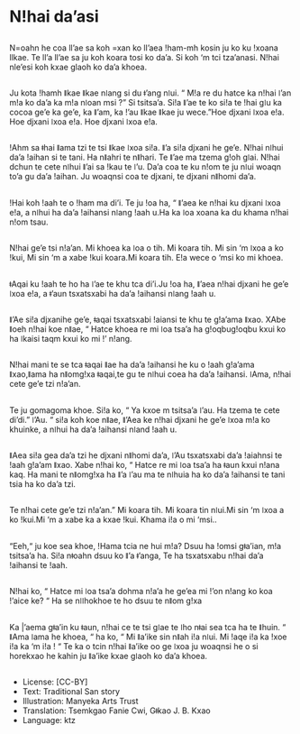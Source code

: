 # N!hai da’asi

##
N=oahn he coa ll’ae sa koh =xan ko ll’aea !ham-mh kosin ju ko ku !xoana llkae. Te ll’a ll’ae sa ju koh koara tosi ko da’a. Si koh ‘m tci tza’anasi. N!hai nle’esi koh kxae glaoh ko da’a khoea.

##
Ju kota !hamh ǁkae ǁkae nǀang si du ǂ’ang nǀui. “ M!a re du hatce ka n!hai ǀ’an m!a ko da’a ka m!a nǀoan msi ?” Si tsitsa’a. Si!a ǁ’ae te ko si!a te !hai gǀu ka cocoa ge’e ka ge’e, ka ǁ’am, ka !’au ǁkae ǁkae ju wece.”Hoe djxani ǀxoa e!a. Hoe djxani ǀxoa e!a. Hoe djxani ǀxoa e!a.

##
!Ahm sa ǂhai ǁama tzi te tsi ǁkae ǀxoa si!a. ǁ’a si!a djxani he ge’e. N!hai nǀhui da’a !aihan si te tani. Ha nǁahri te nǁhari. Te ǁ’ae ma tzema g!oh gǀai. N!hai dchun te cete nǀhui ǁ’ai sa !kau te ǀ’u. Da’a coa te ku n!om te ju nǀui woaqn to’a gu da’a !aihan. Ju woaqnsi coa te djxani, te djxani nǁhomi da’a.

##
!Hai koh !aah te o !ham ma di’i. Te ju !oa ha, “ ǁ’aea ke n!hai ku djxani ǀxoa e!a, a nǀhui ha da’a !aihansi nǀang !aah u.Ha ka ǀoa xoana ka du khama n!hai n!om tsau.

##
N!hai ge’e tsi n!a’an. Mi khoea ka ǀoa o tih. Mi koara tih. Mi sin ‘m ǀxoa a ko !kui, Mi sin ‘m a xabe !kui koara.Mi koara tih. E!a wece o ‘msi ko mi khoea.

##
ǂAqai ku !aah te ho ha ǀ’ae te khu tca di’i.Ju !oa ha, ǁ’aea n!hai djxani he ge’e ǀxoa e!a, a ǂ’aun tsxatsxabi ha da’a !aihansi nǀang !aah u.

##
ǁ’Ae si!a djxanihe ge’e, ǂaqai tsxatsxabi !aiansi te khu te g!a’ama ǁxao. XAbe ǁoeh n!hai koe nǁae, “ Hatce khoea re mi ǀoa tsa’a ha g!oqbug!oqbu kxui ko ha ǀkaisi taqm kxui ko mi !’ n!ang. 

##
N!hai mani te se tca ǂaqai ǁae ha da’a !aihansi he ku o !aah g!a’ama ǁxao,ǁama ha nǁomg!xa ǂaqai,te gu te nǀhui coea ha da’a !aihansi. ǀAma, n!hai cete ge’e tzi n!a’an.

##
Te ju gomagoma khoe. Si!a ko, “ Ya kxoe m tsitsa’a ǀ’au. Ha tzema te cete di’di.” ǀ’Au. “ si!a koh koe nǁae, ǁ’Aea ke n!hai djxani he ge’e ǀxoa m!a ko khuinke, a nǀhui ha da’a !aihansi nǀand !aah u.

##
ǁAea si!a gea da’a tzi he djxani nǁhomi da’a, ǀ’Au tsxatsxabi da’a !aiahnsi te !aah g!a’am ǁxao. Xabe n!hai ko, “ Hatce re mi ǀoa tsa’a ha ǂaun kxui n!ana kaq. Ha mani te nǁomg!xa ha ǁ’a ǀ’au ma te nǀhuia ha ko da’a !aihansi te tani tsia ha ko da’a tzi.

##
Te n!hai cete ge’e tzi n!a’an.” Mi koara tih. Mi koara tin nǀui.Mi sin ‘m ǀxoa a ko !kui.Mi ‘m a xabe ka a kxae !kui. Khama i!a o mi ‘msi..

##
“Eeh,“ ju koe sea khoe, !Hama tcia ne hui m!a? Dsuu ha !omsi gǂa’ian, m!a tsitsa’a ha. Si!a nǂoahn dsuu ko ǁ’a ǂ’anga, Te ha tsxatsxabu n!hai da’a !aihansi te !aah.

##
N!hai ko, “ Hatce mi ǀoa tsa’a dohma n!a’a he ge’ea mi !’on n!ang ko koa !’aice ke? “
Ha se nǀǀhokhoe te ho dsuu te nǁom g!xa 

##
Ka |’aema gǂa’in ku ǂaun, n!hai ce te tsi gǀae te ǀho nǂai sea tca ha te ǁhuin. “ ǁAma ǀama he khoea, “ ha ko, “ Mi ǁa’ike sin nǁah i!a nǀui. Mi !aqe i!a ka !xoe i!a ka ‘m i!a ! “ Te ka o tcin n!hai ǁa’ike oo ge ǀxoa ju woaqnsi he o si horekxao he kahin ju ǁa’ike kxae gǀaoh ko da’a khoea.

##
* License: [CC-BY]
* Text: Traditional San story
* Illustration: Manyeka Arts Trust
* Translation: Tsemkgao Fanie Cwi, Gǂkao J. B. Kxao
* Language: ktz
